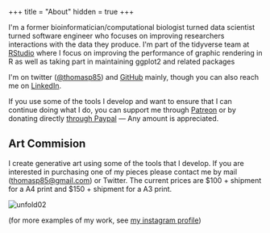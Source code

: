 +++
title = "About"
hidden = true
+++

I'm a former bioinformatician/computational biologist turned data scientist 
turned software engineer who focuses on improving researchers interactions with 
the data they produce. I'm part of the tidyverse team at [RStudio](https://www.rstudio.com)
where I focus on improving the performance of graphic rendering in R as well as
taking part in maintaining ggplot2 and related packages

I'm on twitter ([@thomasp85](https://twitter.com/thomasp85)) and 
[GitHub](https://github.com/thomasp85) mainly, though you can also reach me on 
[LinkedIn](https://www.linkedin.com/in/thomasp85).

If you use some of the tools I develop and want to ensure that I can continue
doing what I do, you can support me through 
[Patreon](https://patreon.com/thomasp85) or by donating directly 
[through Paypal](https://paypal.me/thomasp85) — Any amount is appreciated.

## Art Commision
I create generative art using some of the tools that I develop. If you are 
interested in purchasing one of my pieces please contact me by mail 
(<thomasp85@gmail.com>) or Twitter. The current prices are $100 + shipment for a 
A4 print and $150 + shipment for a A3 print.

![unfold02](/assets/images/unfold02.png)

(for more examples of my work, see 
[my instagram profile](https://www.instagram.com/thomasp85_/))
